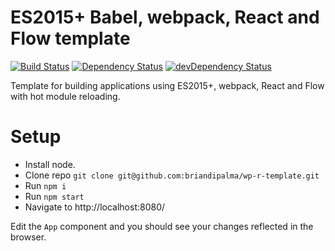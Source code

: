 # ES2015+ Babel, webpack, React and Flow template
[![Build Status](https://secure.travis-ci.org/briandipalma/wp-r-template.png)](http://travis-ci.org/briandipalma/wp-r-template)
[![Dependency Status](https://david-dm.org/briandipalma/wp-r-template.png)](https://david-dm.org/briandipalma/wp-r-template)
[![devDependency Status](https://david-dm.org/briandipalma/wp-r-template/dev-status.svg)](https://david-dm.org/briandipalma/wp-r-template#info=devDependencies)

Template for building applications using ES2015+, webpack, React and Flow with hot module reloading.

# Setup

* Install node.
* Clone repo `git clone git@github.com:briandipalma/wp-r-template.git`
* Run `npm i`
* Run `npm start`
* Navigate to http://localhost:8080/

Edit the `App` component and you should see your changes reflected in the browser.
